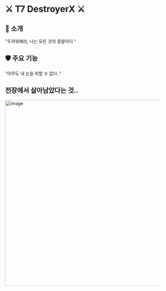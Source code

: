 # ⚔️ T7 DestroyerX ⚔️

## 🌌 소개
"두려워해라, 나는 모든 것의 종말이다."

## 🛡️ 주요 기능
"아무도 내 눈을 피할 수 없다.."


## 전장에서 살아남았다는 것..
<img width="602" alt="image" src="https://github.com/user-attachments/assets/a6ec8f64-07cf-4802-8320-3e569b80c1c9">
